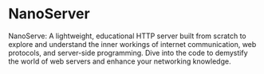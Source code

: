 # NanoServer
NanoServe: A lightweight, educational HTTP server built from scratch to explore and understand the inner workings of internet communication, web protocols, and server-side programming. Dive into the code to demystify the world of web servers and enhance your networking knowledge.
